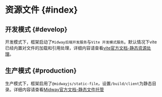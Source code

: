 # 资源文件 {#index}

## 开发模式 {#develop}

开发模式下，框架启动了`Midway后端开发服务`与`Vite 开发模式服务`。默认情况下vite已经内置对文件的加载和引用处理，详细内容请查看[vite官方文档-静态资源处理](https://vitejs.cn/guide/assets.html)。

## 生产模式 {#production}

生产模式下，框架启用了`@midwayjs/static-file`，设置`/build/client`为静态目录。详细内容请查看[Midway官方文档-静态文件托管](http://www.midwayjs.org/docs/extensions/static_file)
